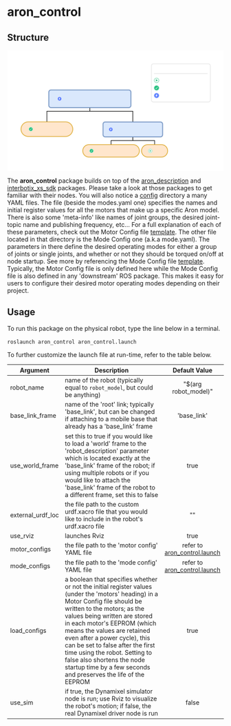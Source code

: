 # aron_control

## Structure

<img align="center" src="https://github.com/andreagavazzi/aron_control/blob/main/aron_control.svg"/>  


The **aron_control** package builds on top of the [aron_description](../aron_description) and [interbotix_xs_sdk](https://github.com/Interbotix/interbotix_ros_core/tree/main/interbotix_ros_xseries/interbotix_xs_sdk) packages. Please take a look at those packages to get familiar with their nodes. You will also notice a [config](config/) directory a many YAML files. The file (beside the modes.yaml one) specifies the names and initial register values for all the motors that make up a specific Aron model. There is also some 'meta-info' like names of joint groups, the desired joint-topic name and publishing frequency, etc... For a full explanation of each of these parameters, check out the Motor Config file [template](https://github.com/Interbotix/interbotix_ros_core/blob/main/interbotix_ros_xseries/interbotix_xs_sdk/config/motor_configs_template.yaml). The other file located in that directory is the Mode Config one (a.k.a mode.yaml). The parameters in there define the desired operating modes for either a group of joints or single joints, and whether or not they should be torqued on/off at node startup. See more by referencing the Mode Config file [template](https://github.com/Interbotix/interbotix_ros_core/blob/main/interbotix_ros_xseries/interbotix_xs_sdk/config/mode_configs_template.yaml). Typically, the Motor Config file is only defined here while the Mode Config file is also defined in any 'downstream' ROS package. This makes it easy for users to configure their desired motor operating modes depending on their project.

## Usage
To run this package on the physical robot, type the line below in a terminal.
```
roslaunch aron_control aron_control.launch
```

To further customize the launch file at run-time, refer to the table below.

| Argument | Description | Default Value |
| -------- | ----------- | :-----------: |
| robot_name | name of the robot (typically equal to `robot_model`, but could be anything) | "$(arg robot_model)" |
| base_link_frame | name of the 'root' link; typically 'base_link', but can be changed if attaching to a mobile base that already has a 'base_link' frame| 'base_link' |
| use_world_frame | set this to true if you would like to load a 'world' frame to the 'robot_description' parameter which is located exactly at the 'base_link' frame of the robot; if using multiple robots or if you would like to attach the 'base_link' frame of the robot to a different frame, set this to false | true |  
| external_urdf_loc | the file path to the custom urdf.xacro file that you would like to include in the robot's urdf.xacro file| "" |
| use_rviz | launches Rviz | true |
| motor_configs | the file path to the 'motor config' YAML file | refer to [aron_control.launch](launch/aron_control.launch) |
| mode_configs | the file path to the 'mode config' YAML file | refer to [aron_control.launch](launch/aron_control.launch) |
| load_configs | a boolean that specifies whether or not the initial register values (under the 'motors' heading) in a Motor Config file should be written to the motors; as the values being written are stored in each motor's EEPROM (which means the values are retained even after a power cycle), this can be set to false after the first time using the robot. Setting to false also shortens the node startup time by a few seconds and preserves the life of the EEPROM | true |
| use_sim | if true, the Dynamixel simulator node is run; use Rviz to visualize the robot's motion; if false, the real Dynamixel driver node is run | false |

